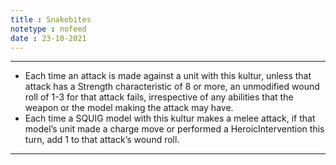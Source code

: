 ```yaml
---
title : Snakebites
notetype : nofeed
date : 23-10-2021
---
```


---

-   Each time an attack is made against a unit with this kultur, unless that attack has a Strength characteristic of 8 or more, an unmodified wound roll of 1-3 for that attack fails, irrespective of any abilities that the weapon or the model making the attack may have.
-   Each time a SQUIG model with this kultur makes a melee attack, if that model’s unit made a charge move or performed a HeroicIntervention this turn, add 1 to that attack’s wound roll.

---